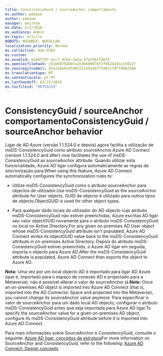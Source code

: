 ```yaml
---
title: ConsistencyGuid / sourceAnchor comportamento
ms.author: pebaum
author: pebaum
manager: mnirkhe
ms.date: 5/2/2018
ms.audience: Admin
ms.topic: article
ROBOTS: NOINDEX, NOFOLLOW
localization_priority: Normal
ms.collection: Adm_O365
ms.custom: ''
ms.assetid: 6a44f797-acc7-4cbe-aa5a-47e2581fabf5
ms.openlocfilehash: cb1b50792b07a1b3b69607bf2f6824141a15922f
ms.sourcegitcommit: 03a156a9c9740521155a30775492c7dff0982588
ms.translationtype: MT
ms.contentlocale: pt-PT
ms.lasthandoff: 03/22/2019
ms.locfileid: "30753113"
---
```

# <a name="consistencyguid--sourceanchor-behavior"></a><span data-ttu-id="02107-102">ConsistencyGuid / sourceAnchor comportamento</span><span class="sxs-lookup"><span data-stu-id="02107-102">ConsistencyGuid / sourceAnchor behavior</span></span>

<span data-ttu-id="02107-103">Ligar de AD Azure (versão 1.1.524.0 e depois) agora facilita a utilização de msDS-ConsistencyGuid como atributo sourceAnchor.</span><span class="sxs-lookup"><span data-stu-id="02107-103">Azure AD Connect (version 1.1.524.0 and after) now facilitates the use of msDS-ConsistencyGuid as sourceAnchor attribute.</span></span> <span data-ttu-id="02107-104">Quando utilizar esta funcionalidade, Azure AD ligar configura automaticamente as regras de sincronização para:</span><span class="sxs-lookup"><span data-stu-id="02107-104">When using this feature, Azure AD Connect automatically configures the synchronization rules to:</span></span>
  
- <span data-ttu-id="02107-105">Utilize msDS-ConsistencyGuid como o atributo sourceAnchor para objectos de utilizador.</span><span class="sxs-lookup"><span data-stu-id="02107-105">Use msDS-ConsistencyGuid as the sourceAnchor attribute for User objects.</span></span> <span data-ttu-id="02107-106">GUID de objecto é utilizado para outros tipos de objecto.</span><span class="sxs-lookup"><span data-stu-id="02107-106">ObjectGUID is used for other object types.</span></span>
    
- <span data-ttu-id="02107-107">Para qualquer dado locais do utilizador do AD objecto cujo atributo msDS-ConsistencyGuid não estiver preenchidas, Azure escritas AD ligar seu valor objectGUID novamente para o atributo msDS-ConsistencyGuid no local no Active Directory.</span><span class="sxs-lookup"><span data-stu-id="02107-107">For any given on-premises AD User object whose msDS-ConsistencyGuid attribute isn't populated, Azure AD Connect writes its objectGUID value back to the msDS-ConsistencyGuid attribute in on-premises Active Directory.</span></span> <span data-ttu-id="02107-108">Depois do atributo msDS-ConsistencyGuid estiver preenchido, o Azure AD ligar em seguida, exporta o objecto para Azure AD.</span><span class="sxs-lookup"><span data-stu-id="02107-108">After the msDS-ConsistencyGuid attribute is populated, Azure AD Connect then exports the object to Azure AD.</span></span>
    
 <span data-ttu-id="02107-109">**Nota:** Uma vez por um local objecto AD é importado para ligar AD Azure (que é, importado para o espaço de conexão AD e projectado para a Metaverse), não é possível alterar o valor de sourceAnchor já.</span><span class="sxs-lookup"><span data-stu-id="02107-109">**Note:** Once an on-premises AD object is imported into Azure AD Connect (that is, imported into the AD Connector Space and projected into the Metaverse), you cannot change its sourceAnchor value anymore.</span></span> <span data-ttu-id="02107-110">Para especificar o valor de sourceAnchor para um dado local AD objecto, configurar o atributo msDS-ConsistencyGuid antes que seja importada para Azure AD ligar.</span><span class="sxs-lookup"><span data-stu-id="02107-110">To specify the sourceAnchor value for a given on-premises AD object, configure its msDS-ConsistencyGuid attribute before it is imported into Azure AD Connect.</span></span> 
  
<span data-ttu-id="02107-111">Para mais informações sobre SourceAnchor e ConsistencyGuid, consulte o seguinte: [Azure AD ligar: conceitos de estrutura](https://docs.microsoft.com/azure/active-directory/connect/active-directory-aadconnect-design-concepts)</span><span class="sxs-lookup"><span data-stu-id="02107-111">For more information on SourceAnchor and ConsistencyGuid, refer to the following: [Azure AD Connect: Design concepts](https://docs.microsoft.com/azure/active-directory/connect/active-directory-aadconnect-design-concepts)</span></span>
  


